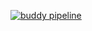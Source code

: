 [![buddy pipeline](https://app.buddy.works/lengthmin/lengthmin-github-io/pipelines/pipeline/198889/badge.svg?token=b95b1aaea6d2d999f474a4b079f0ff2387e8767cc05e207fdf9039d3fab80695 "buddy pipeline")](https://app.buddy.works/lengthmin/lengthmin-github-io/pipelines/pipeline/198889)